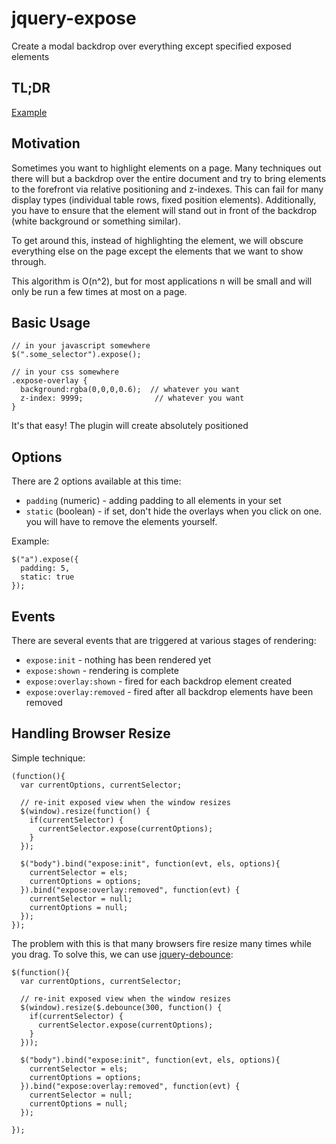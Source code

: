 jquery-expose
=============

Create a modal backdrop over everything except specified exposed elements

## TL;DR

[Example](http://chingor13.github.io/jquery-expose/example.html)

## Motivation

Sometimes you want to highlight elements on a page.  Many techniques out there will but a backdrop over the entire document and try to bring elements to the forefront via relative positioning and z-indexes.  This can fail for many display types (individual table rows, fixed position elements). Additionally, you have to ensure that the element will stand out in front of the backdrop (white background or something similar).

To get around this, instead of highlighting the element, we will obscure everything else on the page except the elements that we want to show through.

This algorithm is O(n^2), but for most applications n will be small and will only be run a few times at most on a page.

## Basic Usage

```
// in your javascript somewhere
$(".some_selector").expose();

// in your css somewhere
.expose-overlay {
  background:rgba(0,0,0,0.6);  // whatever you want
  z-index: 9999;				// whatever you want
}
```

It's that easy!  The plugin will create absolutely positioned 

## Options

There are 2 options available at this time:

* `padding` (numeric) - adding padding to all elements in your set
* `static` (boolean) - if set, don't hide the overlays when you click on one. you will have to remove the elements yourself.

Example:

```
$("a").expose({
  padding: 5,
  static: true
});
```

## Events

There are several events that are triggered at various stages of rendering:

* `expose:init` - nothing has been rendered yet
* `expose:shown` - rendering is complete
* `expose:overlay:shown` - fired for each backdrop element created
* `expose:overlay:removed` - fired after all backdrop elements have been removed

## Handling Browser Resize

Simple technique:

```
(function(){
  var currentOptions, currentSelector;

  // re-init exposed view when the window resizes
  $(window).resize(function() {
    if(currentSelector) {
      currentSelector.expose(currentOptions);
    }
  });

  $("body").bind("expose:init", function(evt, els, options){
    currentSelector = els;
    currentOptions = options;
  }).bind("expose:overlay:removed", function(evt) {
    currentSelector = null;
    currentOptions = null;
  });
});
```

The problem with this is that many browsers fire resize many times while you drag. To solve this, we can use [jquery-debounce](https://github.com/cowboy/jquery-throttle-debounce):

```
$(function(){
  var currentOptions, currentSelector;

  // re-init exposed view when the window resizes
  $(window).resize($.debounce(300, function() {
    if(currentSelector) {
      currentSelector.expose(currentOptions);
    }
  }));

  $("body").bind("expose:init", function(evt, els, options){
    currentSelector = els;
    currentOptions = options;
  }).bind("expose:overlay:removed", function(evt) {
    currentSelector = null;
    currentOptions = null;
  });

});
```